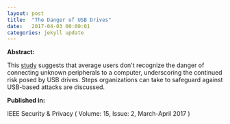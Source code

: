 ```yaml
---
layout: post
title:  "The Danger of USB Drives"
date:   2017-04-03 00:00:01
categories: jekyll update
---
```


**Abstract:**

This [study][paper] suggests that average users don't recognize the danger of connecting unknown peripherals to a computer, underscoring the continued risk posed by USB drives. Steps organizations can take to safeguard against USB-based attacks are discussed.

**Published in:** 

IEEE Security & Privacy ( Volume: 15, Issue: 2, March-April 2017 ) 

[paper]: /assets/usb.pdf

